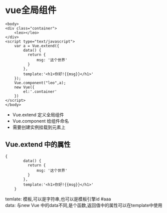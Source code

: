 # vue全局组件
```
<body>
<div class="container">
    <leo></leo>
</div>
<script type="text/javascript">
    var a = Vue.extend({
        data() {
          return {
              msg: '这个世界'
          }
        },
        template:'<h1>你好!{{msg}}</h1>'
    });
    Vue.component("leo",a);
    new Vue({
        el:'.container'
    })
</script>
</body>
```
* Vue.extend 定义全局组件
* Vue.component 给组件命名
* 需要创建实例挂载到元素上
## Vue.extend 中的属性
```
{
        data() {
          return {
              msg: '这个世界'
          }
        },
        template:'<h1>你好!{{msg}}</h1>'
    }
```
temlate: 模板,可以是字符串,也可以是模板引擎id #aaa  
data: 与new Vue 中的data不同,是个函数,返回值中的属性可以在template中使用
